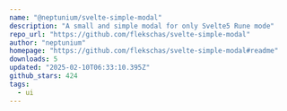 ```yaml
---
name: "@neptunium/svelte-simple-modal"
description: "A small and simple modal for only Svelte5 Rune mode"
repo_url: "https://github.com/flekschas/svelte-simple-modal"
author: "neptunium"
homepage: "https://github.com/flekschas/svelte-simple-modal#readme"
downloads: 5
updated: "2025-02-10T06:33:10.395Z"
github_stars: 424
tags: 
  - ui
---
```

